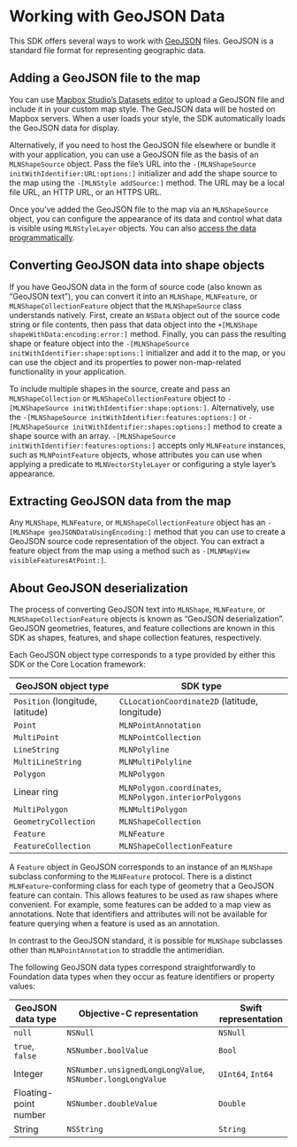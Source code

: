 # Working with GeoJSON Data

This SDK offers several ways to work with [GeoJSON](http://geojson.org/) files.
GeoJSON is a standard file format for representing geographic data.

## Adding a GeoJSON file to the map

You can use
[Mapbox Studio’s Datasets editor](https://www.mapbox.com/studio/datasets/) to
upload a GeoJSON file and include it in your custom map style. The GeoJSON data
will be hosted on Mapbox servers. When a user loads your style, the SDK
automatically loads the GeoJSON data for display.

Alternatively, if you need to host the GeoJSON file elsewhere or bundle it with
your application, you can use a GeoJSON file as the basis of an `MLNShapeSource`
object. Pass the file’s URL into the
`-[MLNShapeSource initWithIdentifier:URL:options:]` initializer and add the
shape source to the map using the `-[MLNStyle addSource:]` method. The URL may
be a local file URL, an HTTP URL, or an HTTPS URL.

Once you’ve added the GeoJSON file to the map via an `MLNShapeSource` object,
you can configure the appearance of its data and control what data is visible
using `MLNStyleLayer` objects. You can also
[access the data programmatically](#extracting-geojson-data-from-the-map).

## Converting GeoJSON data into shape objects

If you have GeoJSON data in the form of source code (also known as “GeoJSON
text”), you can convert it into an `MLNShape`, `MLNFeature`, or
`MLNShapeCollectionFeature` object that the `MLNShapeSource` class understands
natively. First, create an `NSData` object out of the source code string or file
contents, then pass that data object into the
`+[MLNShape shapeWithData:encoding:error:]` method. Finally, you can pass the
resulting shape or feature object into the
`-[MLNShapeSource initWithIdentifier:shape:options:]` initializer and add it to
the map, or you can use the object and its properties to power non-map-related
functionality in your application.

To include multiple shapes in the source, create and pass an `MLNShapeCollection` or
 `MLNShapeCollectionFeature` object to 
 `-[MLNShapeSource initWithIdentifier:shape:options:]`. Alternatively, use the
 `-[MLNShapeSource initWithIdentifier:features:options:]` or 
 `-[MLNShapeSource initWithIdentifier:shapes:options:]` method to create a shape source 
 with an array. `-[MLNShapeSource initWithIdentifier:features:options:]` accepts only `MLNFeature`
 instances, such as `MLNPointFeature` objects, whose attributes you can use when
 applying a predicate to `MLNVectorStyleLayer` or configuring a style layer’s
 appearance.

## Extracting GeoJSON data from the map

Any `MLNShape`, `MLNFeature`, or `MLNShapeCollectionFeature` object has an
`-[MLNShape geoJSONDataUsingEncoding:]` method that you can use to create a
GeoJSON source code representation of the object. You can extract a feature
object from the map using a method such as
`-[MLNMapView visibleFeaturesAtPoint:]`.

## About GeoJSON deserialization

The process of converting GeoJSON text into `MLNShape`, `MLNFeature`, or
`MLNShapeCollectionFeature` objects is known as “GeoJSON deserialization”.
GeoJSON geometries, features, and feature collections are known in this SDK as
shapes, features, and shape collection features, respectively.

Each GeoJSON object type corresponds to a type provided by either this SDK or
the Core Location framework:

GeoJSON object type | SDK type
--------------------|---------
`Position` (longitude, latitude) | `CLLocationCoordinate2D` (latitude, longitude)
`Point`             | `MLNPointAnnotation`
`MultiPoint`        | `MLNPointCollection`
`LineString`        | `MLNPolyline`
`MultiLineString`   | `MLNMultiPolyline`
`Polygon`           | `MLNPolygon`
Linear ring         | `MLNPolygon.coordinates`, `MLNPolygon.interiorPolygons`
`MultiPolygon`      | `MLNMultiPolygon`
`GeometryCollection` | `MLNShapeCollection`
`Feature`           | `MLNFeature`
`FeatureCollection` | `MLNShapeCollectionFeature`

A `Feature` object in GeoJSON corresponds to an instance of an `MLNShape`
subclass conforming to the `MLNFeature` protocol. There is a distinct
`MLNFeature`-conforming class for each type of geometry that a GeoJSON feature
can contain. This allows features to be used as raw shapes where convenient. For
example, some features can be added to a map view as annotations. Note that
identifiers and attributes will not be available for feature querying when a
feature is used as an annotation.

In contrast to the GeoJSON standard, it is possible for `MLNShape` subclasses
other than `MLNPointAnnotation` to straddle the antimeridian.

The following GeoJSON data types correspond straightforwardly to Foundation data
types when they occur as feature identifiers or property values:

GeoJSON data type  | Objective-C representation | Swift representation
-------------------|----------------------------|---------------------
`null`             | `NSNull`                   | `NSNull`
`true`, `false`    | `NSNumber.boolValue`       | `Bool`
Integer            | `NSNumber.unsignedLongLongValue`, `NSNumber.longLongValue` | `UInt64`, `Int64`
Floating-point number | `NSNumber.doubleValue`  | `Double`
String             | `NSString`                 | `String`
